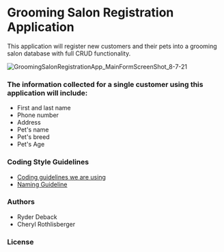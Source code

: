 # Grooming Salon Registration Application
This application will register new customers and their pets into a grooming salon database with full CRUD functionality.

![GroomingSalonRegistrationApp_MainFormScreenShot_8-7-21](https://user-images.githubusercontent.com/77075506/128613653-05c29bf4-21fa-4d71-8377-e10df9b9ba0d.png)


### The information collected for a single customer using this application will include:
- First and last name
- Phone number
- Address
- Pet's name
- Pet's breed
- Pet's Age

### Coding Style Guidelines
- [Coding guidelines we are using](https://docs.microsoft.com/en-us/dotnet/csharp/fundamentals/coding-style/coding-conventions)
- [Naming Guideline](https://docs.microsoft.com/en-us/dotnet/standard/design-guidelines/naming-guidelines?redirectedfrom=MSDN)

### Authors
- Ryder Deback
- Cheryl Rothlisberger

### License
